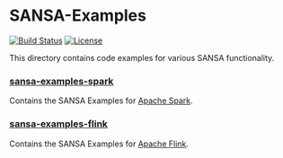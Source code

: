 # SANSA-Examples
[![Build Status](https://ci.aksw.org/jenkins/job/SANSA%20Examples/job/develop/badge/icon)](https://ci.aksw.org/jenkins/job/SANSA%20Examples/job/develop/)
[![License](https://img.shields.io/badge/License-Apache%202.0-blue.svg)](https://opensource.org/licenses/Apache-2.0)

This directory contains code examples for various SANSA functionality.

### [sansa-examples-spark](https://github.com/SANSA-Stack/SANSA-Examples/tree/master/sansa-examples-spark)
Contains the SANSA Examples for [Apache Spark](http://spark.apache.org/).

### [sansa-examples-flink](https://github.com/SANSA-Stack/SANSA-Examples/tree/master/sansa-examples-flink)
Contains the SANSA Examples for [Apache Flink](http://flink.apache.org/).
